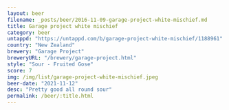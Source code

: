 ```yaml
---
layout: beer
filename: _posts/beer/2016-11-09-garage-project-white-mischief.md
title: Garage project white mischief
category: beer
untappd: "https://untappd.com/b/garage-project-white-mischief/1188961"
country: "New Zealand"
brewery: "Garage Project"
breweryURL: "/brewery/garage-project.html"
style: "Sour - Fruited Gose"
score: 7
img: /img/list/garage-project-white-mischief.jpeg
beer-date: "2021-11-12"
desc: "Pretty good all round sour"
permalink: /beer/:title.html
---
```


